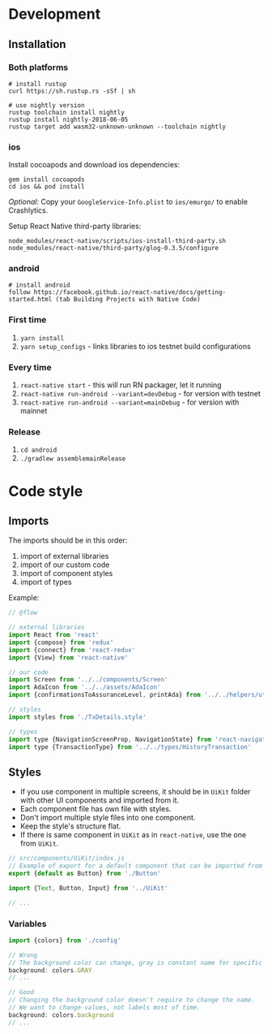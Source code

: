 # Development

## Installation

### Both platforms

```
# install rustup
curl https://sh.rustup.rs -sSf | sh

# use nightly version
rustup toolchain install nightly
rustup install nightly-2018-06-05
rustup target add wasm32-unknown-unknown --toolchain nightly
```

### ios

Install cocoapods and download ios dependencies:

```
gem install cocoapods
cd ios && pod install
```

*Optional*: Copy your `GoogleService-Info.plist` to `ios/emurgo/` to enable Crashlytics.

Setup React Native third-party libraries:
```
node_modules/react-native/scripts/ios-install-third-party.sh
node_modules/react-native/third-party/glog-0.3.5/configure
```

### android

```
# install android
follow https://facebook.github.io/react-native/docs/getting-started.html (tab Building Projects with Native Code)
```

### First time

1. `yarn install`
2. `yarn setup_configs` - links libraries to ios testnet build configurations

### Every time

1. `react-native start` - this will run RN packager, let it running
2. `react-native run-android --variant=devDebug` - for version with testnet
3. `react-native run-android --variant=mainDebug` - for version with mainnet

### Release

1. `cd android`
2. `./gradlew assemblemainRelease`

# Code style

## Imports

The imports should be in this order:

1. import of external libraries
2. import of our custom code
3. import of component styles
4. import of types

Example:

```js
// @flow

// external libraries
import React from 'react'
import {compose} from 'redux'
import {connect} from 'react-redux'
import {View} from 'react-native'

// our code
import Screen from '../../components/Screen'
import AdaIcon from '../../assets/AdaIcon'
import {confirmationsToAssuranceLevel, printAda} from '../../helpers/utils'

// styles
import styles from './TxDetails.style'

// types
import type {NavigationScreenProp, NavigationState} from 'react-navigation'
import type {TransactionType} from '../../types/HistoryTransaction'
```

## Styles

- If you use component in multiple screens, it should be in `UiKit` folder with other UI components and imported from it.
- Each component file has own file with styles.
- Don't import multiple style files into one component.
- Keep the style's structure flat.
- If there is same component in `UiKit` as in `react-native`, use the one from `UiKit`.

```js
// src/components/UiKit/index.js
// Example of export for a default component that can be imported from UI.
export {default as Button} from './Button'
```

```js
import {Text, Button, Input} from '../UiKit'

// ...
```

### Variables

```js
import {colors} from './config'

// Wrong
// The background color can change, gray is constant name for specific color.
background: colors.GRAY
// ...

// Good
// Changing the background color doesn't require to change the name.
// We want to change values, not labels most of time.
background: colors.background
// ...
```
